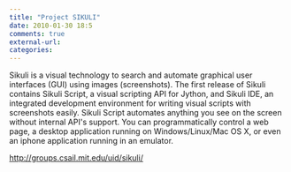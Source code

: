 ```yaml
---
title: "Project SIKULI"
date: 2010-01-30 18:5
comments: true
external-url:
categories:
---
```

Sikuli is a visual technology to search and automate graphical user interfaces (GUI) using images (screenshots). The first release of Sikuli contains Sikuli Script, a visual scripting API for Jython, and Sikuli IDE, an integrated development environment for writing visual scripts with screenshots easily. Sikuli Script automates anything you see on the screen without internal API's support. You can programmatically control a web page, a desktop application running on Windows/Linux/Mac OS X, or even an iphone application running in an emulator.

<http://groups.csail.mit.edu/uid/sikuli/>
